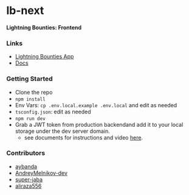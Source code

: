 # lb-next

**Lightning Bounties: Frontend**

### Links
- [Lightning Bounties App](https://app.lightningbounties.com)
- [Docs](https://docs.lightningbounties.com)

### Getting Started
- Clone the repo
- `npm install`
- Env Vars: `cp .env.local.example .env.local` and edit as needed
- `tsconfig.json`: edit as needed
- `npm run dev`
- Grab a JWT token from production backendand add it to your local storage under the dev server domain.
  - see documents for instructions and video [here](https://docs.lightningbounties.com/docs/solve-a-bounty/working-on-opensource-frontend-lb-next).

### Contributors
- [aybanda](https://github.com/aybanda)
- [AndreyMelnikov-dev](https://github.com/AndreyMelnikov-dev)
- [super-jaba](https://github.com/super-jaba)
- [aliraza556](https://github.com/aliraza556)
  